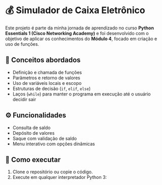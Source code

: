 # 💰 Simulador de Caixa Eletrônico 

Este projeto é parte da minha jornada de aprendizado no curso **Python Essentials 1 (Cisco Networking Academy)** e foi desenvolvido com o objetivo de aplicar os conhecimentos do **Módulo 4**, focado em criação e uso de funções.

## 🧠 Conceitos abordados
- Definição e chamada de funções
- Parâmetros e retorno de valores
- Uso de variáveis locais e escopo
- Estruturas de decisão (`if`, `elif`, `else`)
- Laços (`while`) para manter o programa em execução até o usuário decidir sair

## ⚙️ Funcionalidades
- Consulta de saldo
- Depósito de valores
- Saque com validação de saldo
- Menu interativo com opções dinâmicas

## 🚀 Como executar
1. Clone o repositório ou copie o código.
2. Execute em qualquer interpretador Python 3:
